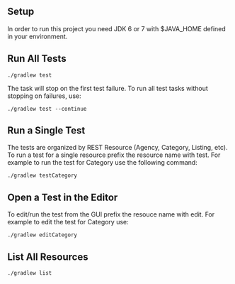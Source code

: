 ## Setup

In order to run this project you need JDK 6 or 7 with $JAVA_HOME defined in your environment.

## Run All Tests

```
./gradlew test
```

The task will stop on the first test failure. To run all test tasks without stopping on failures, use:

```
./gradlew test --continue
```

## Run a Single Test

The tests are organized by REST Resource (Agency, Category, Listing, etc). To run a test for a single resource prefix the resource name with test. For example to run the test for Category use the following command:

```
./gradlew testCategory
```

## Open a Test in the Editor

To edit/run the test from the GUI prefix the resouce name with edit. For example to edit the test for Category use:

```
./gradlew editCategory
```

## List All Resources

```
./gradlew list
```